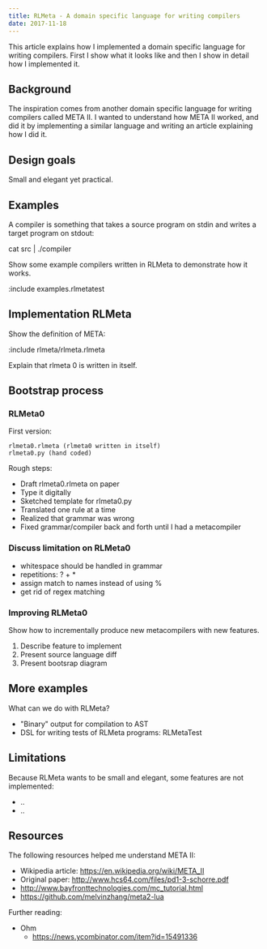```yaml
---
title: RLMeta - A domain specific language for writing compilers
date: 2017-11-18
---
```


This article explains how I implemented a domain specific language for writing
compilers. First I show what it looks like and then I show in detail how I
implemented it.

## Background

The inspiration comes from another domain specific language for writing
compilers called META II. I wanted to understand how META II worked, and did it
by implementing a similar language and writing an article explaining how I did
it.

## Design goals

Small and elegant yet practical.

## Examples

A compiler is something that takes a source program on stdin and writes a
target program on stdout:

  cat src | ./compiler

Show some example compilers written in RLMeta to demonstrate how it works.

:include examples.rlmetatest

## Implementation RLMeta

Show the definition of META:

:include rlmeta/rlmeta.rlmeta

Explain that rlmeta 0 is written in itself.

## Bootstrap process

### RLMeta0

First version:

    rlmeta0.rlmeta (rlmeta0 written in itself)
    rlmeta0.py (hand coded)

Rough steps:

* Draft rlmeta0.rlmeta on paper
* Type it digitally
* Sketched template for rlmeta0.py
* Translated one rule at a time
* Realized that grammar was wrong
* Fixed grammar/compiler back and forth until I had a metacompiler

### Discuss limitation on RLMeta0

- whitespace should be handled in grammar
- repetitions: ? + *
- assign match to names instead of using %
- get rid of regex matching

### Improving RLMeta0

Show how to incrementally produce new metacompilers with new features.

1. Describe feature to implement
2. Present source language diff
3. Present bootsrap diagram

## More examples

What can we do with RLMeta?

* "Binary" output for compilation to AST
* DSL for writing tests of RLMeta programs: RLMetaTest

## Limitations

Because RLMeta wants to be small and elegant, some features are not
implemented:

* ..
* ..

## Resources

The following resources helped me understand META II:

* Wikipedia article: https://en.wikipedia.org/wiki/META_II
* Original paper: http://www.hcs64.com/files/pd1-3-schorre.pdf
* http://www.bayfronttechnologies.com/mc_tutorial.html
* https://github.com/melvinzhang/meta2-lua

Further reading:

* Ohm
    * https://news.ycombinator.com/item?id=15491336
